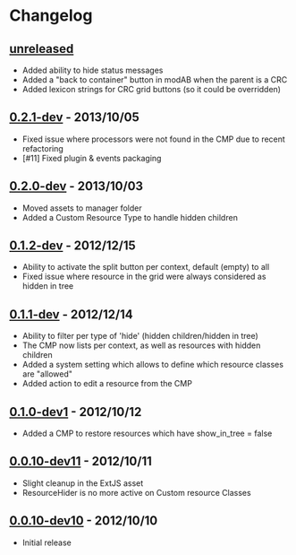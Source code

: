 # Changelog


## [unreleased]

* Added ability to hide status messages
* Added a "back to container" button in modAB when the parent is a CRC
* Added lexicon strings for CRC grid buttons (so it could be overridden)


## [0.2.1-dev] - 2013/10/05

* Fixed issue where processors were not found in the CMP due to recent refactoring
* [#11] Fixed plugin & events packaging


## [0.2.0-dev] - 2013/10/03

* Moved assets to manager folder
* Added a Custom Resource Type to handle hidden children


## [0.1.2-dev] - 2012/12/15

* Ability to activate the split button per context, default (empty) to all
* Fixed issue where resource in the grid were always considered as hidden in tree


## [0.1.1-dev] - 2012/12/14

* Ability to filter per type of 'hide' (hidden children/hidden in tree)
* The CMP now lists per context, as well as resources with hidden children
* Added a system setting which allows to define which resource classes are "allowed"
* Added action to edit a resource from the CMP


## [0.1.0-dev1] - 2012/10/12

* Added a CMP to restore resources which have show_in_tree = false


## [0.0.10-dev11] - 2012/10/11

* Slight cleanup in the ExtJS asset
* ResourceHider is no more active on Custom resource Classes

## [0.0.10-dev10] - 2012/10/10

* Initial release


[unreleased]: https://github.com/meltingmedia/ResourceHider/compare/v0.2.1-dev...HEAD
[0.2.1-dev]: https://github.com/meltingmedia/ResourceHider/compare/v0.2.0-dev...v0.2.1-dev
[0.2.0-dev]: https://github.com/meltingmedia/ResourceHider/compare/v0.1.2-dev...v0.2.0-dev
[0.1.2-dev]: https://github.com/meltingmedia/ResourceHider/compare/v0.1.1-dev...v0.1.2-dev
[0.1.1-dev]: https://github.com/meltingmedia/ResourceHider/compare/v0.1.0-dev1...v0.1.1-dev
[0.1.0-dev1]: https://github.com/meltingmedia/ResourceHider/compare/v0.0.10-dev11...v0.1.0-dev1
[0.0.10-dev11]: https://github.com/meltingmedia/ResourceHider/compare/v0.0.10-dev10...v0.0.10-dev11
[0.0.10-dev10]: https://github.com/meltingmedia/ResourceHider/commits/v0.0.10-dev10
